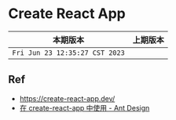 # Create React App

|本期版本|上期版本
|:---:|:---:
`Fri Jun 23 12:35:27 CST 2023` |

## Ref

* <https://create-react-app.dev/>
* [在 create-react-app 中使用 - Ant Design](https://4x.ant.design/docs/react/use-with-create-react-app-cn/)
